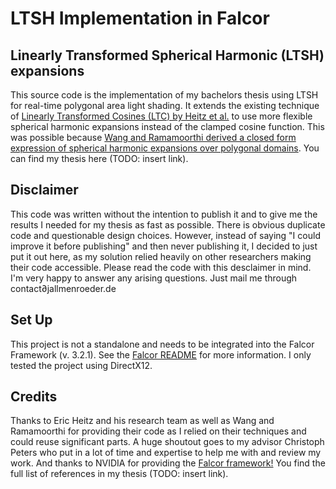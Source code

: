 # LTSH Implementation in Falcor
## Linearly Transformed Spherical Harmonic (LTSH) expansions
This source code is the implementation of my bachelors thesis using LTSH for real-time polygonal area light shading.
It extends the existing technique of [Linearly Transformed Cosines (LTC) by Heitz et al.](https://eheitzresearch.wordpress.com/415-2/) to use more flexible spherical harmonic expansions instead of the clamped cosine function. This was possible because [Wang and Ramamoorthi derived a closed form expression of spherical harmonic expansions over polygonal domains](https://cseweb.ucsd.edu/~viscomp/projects/ash/).
You can find my thesis here (TODO: insert link).

## Disclaimer
This code was written without the intention to publish it and to give me the results I needed for my thesis as fast as possible. There is obvious duplicate code and questionable design choices. However, instead of saying "I could improve it before publishing" and then never publishing it, I decided to just put it out here, as my solution relied heavily on other researchers making their code accessible. Please read the code with this desclaimer in mind. 
I'm very happy to answer any arising questions. Just mail me through contact∂jallmenroeder.de 

## Set Up
This project is not a standalone and needs to be integrated into the Falcor Framework (v. 3.2.1). See the [Falcor README](https://github.com/NVIDIAGameWorks/Falcor/tree/3.2.1#creating-a-new-project) for more information. I only tested the project using DirectX12.

## Credits
Thanks to Eric Heitz and his research team as well as Wang and Ramamoorthi for providing their code as I relied on their techniques and could reuse significant parts. 
A huge shoutout goes to my advisor Christoph Peters who put in a lot of time and expertise to help me with and review my work.
And thanks to NVIDIA for providing the [Falcor framework!](https://developer.nvidia.com/falcor)
You find the full list of references in my thesis (TODO: insert link).